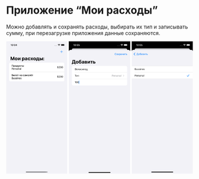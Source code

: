 # Приложение “Мои расходы” 

Можно добавлять и сохранять расходы, выбирать их тип и записывать сумму, при перезагрузке приложения данные сохраняются. 

![photo](/img/cr.png)
